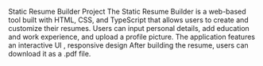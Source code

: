 Static Resume Builder Project
The Static Resume Builder is a web-based tool built with HTML, CSS, and TypeScript that
allows users to create and customize their resumes. Users can input personal details, 
add education and work experience, and upload a profile picture. The application features an interactive UI
, responsive design After building the resume, users can download it as a .pdf file.
